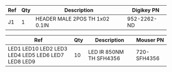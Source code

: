 |Ref|Qty|Description|Digikey PN|
|---|---|-----------|------|
|J1|1|HEADER MALE 2POS TH 1x02 0.1IN|952-2262-ND|


|Ref|Qty|Description|Mouser PN|
|---|---|-----------|------|
|LED1 LED10 LED2 LED3 LED4 LED5 LED6 LED7 LED8 LED9|10|LED IR 850NM TH SFH4356|720-SFH4356|


